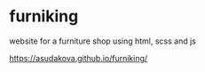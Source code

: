 # furniking

website for a furniture shop using html, scss and js

https://asudakova.github.io/furniking/
